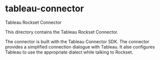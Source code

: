 # tableau-connector
Tableau Rockset Connector

This directory contains the Tableau Rockset Connector.

The connector is built with the Tableau Connector SDK. The connector provides a simplified connection dialogue with Tableau. It alse configures Tableau to use the appropriate dialect while talking to Rockset.

